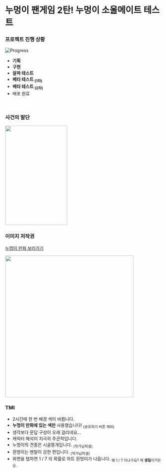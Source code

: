 # 누멍이 팬게임 2탄! 누멍이 소울메이트 테스트
### 프로젝트 진행 상황
![Progress](https://progress-bar.dev/83/?title=2nd_BTㅤ&width=400&color=CFAC6A)
* **기획**
* **구현**
* **알파 테스트**
* **베타 테스트 <sub>(1차)</sub>**
* **베타 테스트 <sub>(2차)</sub>**
* 배포 완료
</br>

### 사건의 발단
<img src="https://user-images.githubusercontent.com/47032054/130989845-0fcd001e-7adf-46e4-8ac0-1c736aec211b.PNG" width="200" height="320" alt title= "이후 mbti 테스트에서 소울메이트 테스트로 노선을 변경했다."> 
</br>

### 이미지 저작권
[누멍이 만화 보러가기](https://www.instagram.com/nu0900/?hl=ko)

<img src="https://user-images.githubusercontent.com/47032054/144719439-2b74e25b-f11a-4f83-90b4-dbcf53234292.jpeg" width="414" height="457" alt title= "이미지 사용을 허가해주신 작가님께 감사드립니다!"> 
</br>

### TMI
* 2시간에 한 번 배경 색이 바뀝니다.
* **누멍이 만화에 있는 색만** 사용했습니다! <sub>(공유하기 버튼 제외)</sub>
* 생각보다 문답 구성이 오래 걸리네요...
* 캐릭터 해석이 지극히 주관적입니다.
* 누멍이의 견종은 시골똥개입니다. <sub>(작가님피셜)</sub>
* 흰멍이는 멘탈이 강한 편입니다. <sub>(작가님피셜)</sub>
* 화면을 탭하면 1 / 7 의 확률로 하트 흰멍이가 나옵니다. <sub>왜 1 / 7 이냐구요? 제 **생일**이거든요.</sub>
</br>

